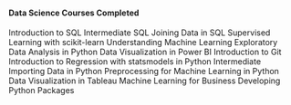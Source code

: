 #### Data Science Courses Completed

Introduction to SQL
Intermediate SQL
Joining Data in SQL
Supervised Learning with scikit-learn
Understanding Machine Learning
Exploratory Data Analysis in Python
Data Visualization in Power BI
Introduction to Git
Introduction to Regression with statsmodels in Python
Intermediate Importing Data in Python
Preprocessing for Machine Learning in Python
Data Visualization in Tableau
Machine Learning for Business
Developing Python Packages
